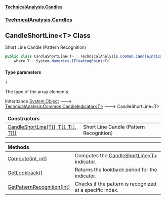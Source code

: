 #### [TechnicalAnalysis\.Candles](Atypical.TechnicalAnalysis.Candles.md 'Atypical\.TechnicalAnalysis\.Candles')
### [TechnicalAnalysis\.Candles](Atypical.TechnicalAnalysis.Candles.md#TechnicalAnalysis.Candles 'TechnicalAnalysis\.Candles')

## CandleShortLine\<T\> Class

Short Line Candle \(Pattern Recognition\)

```csharp
public class CandleShortLine<T> : TechnicalAnalysis.Common.CandleIndicator<T>
    where T : System.Numerics.IFloatingPoint<T>
```
#### Type parameters

<a name='TechnicalAnalysis.Candles.CandleShortLine_T_.T'></a>

`T`

The type of the array elements\.

Inheritance [System\.Object](https://docs.microsoft.com/en-us/dotnet/api/System.Object 'System\.Object') &#129106; [TechnicalAnalysis\.Common\.CandleIndicator&lt;](https://docs.microsoft.com/en-us/dotnet/api/TechnicalAnalysis.Common.CandleIndicator-1 'TechnicalAnalysis\.Common\.CandleIndicator\`1')[T](CandleShortLine_T_.md#TechnicalAnalysis.Candles.CandleShortLine_T_.T 'TechnicalAnalysis\.Candles\.CandleShortLine\<T\>\.T')[&gt;](https://docs.microsoft.com/en-us/dotnet/api/TechnicalAnalysis.Common.CandleIndicator-1 'TechnicalAnalysis\.Common\.CandleIndicator\`1') &#129106; CandleShortLine\<T\>

| Constructors | |
| :--- | :--- |
| [CandleShortLine\(T\[\], T\[\], T\[\], T\[\]\)](CandleShortLine_T_.CandleShortLine(T[],T[],T[],T[]).md 'TechnicalAnalysis\.Candles\.CandleShortLine\<T\>\.CandleShortLine\(T\[\], T\[\], T\[\], T\[\]\)') | Short Line Candle \(Pattern Recognition\) |

| Methods | |
| :--- | :--- |
| [Compute\(int, int\)](CandleShortLine_T_.Compute(int,int).md 'TechnicalAnalysis\.Candles\.CandleShortLine\<T\>\.Compute\(int, int\)') | Computes the [CandleShortLine&lt;T&gt;](CandleShortLine_T_.md 'TechnicalAnalysis\.Candles\.CandleShortLine\<T\>') indicator\. |
| [GetLookback\(\)](CandleShortLine_T_.GetLookback().md 'TechnicalAnalysis\.Candles\.CandleShortLine\<T\>\.GetLookback\(\)') | Returns the lookback period for the indicator\. |
| [GetPatternRecognition\(int\)](CandleShortLine_T_.GetPatternRecognition(int).md 'TechnicalAnalysis\.Candles\.CandleShortLine\<T\>\.GetPatternRecognition\(int\)') | Checks if the pattern is recognized at a specific index\. |
